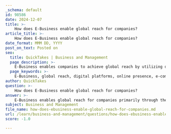 ```yaml
---
_schema: default
id: 98586
date: 2024-12-07
title: >-
    How does E-Business enable global reach for companies?
article_title: >-
    How does E-Business enable global reach for companies?
date_format: MMM DD, YYYY
post_on_text: Posted on
seo:
  title: QuickTakes | Business and Management
  page_description: >-
    E-Business enables companies to achieve global reach by utilizing digital platforms, enhancing online presence, leveraging e-commerce systems, and employing targeted digital marketing strategies, ultimately breaking down geographical barriers and fostering international growth.
  page_keywords: >-
    E-Business, global reach, digital platforms, online presence, e-commerce, digital marketing, cost efficiency, market expansion, data analytics, global supply chains
author: QuickTakes
question: >-
    How does E-Business enable global reach for companies?
answer: >-
    E-Business enables global reach for companies primarily through the utilization of digital platforms and the internet, which break down geographical barriers and allow businesses to connect with a worldwide audience. Here are several key ways in which e-business facilitates this global reach:\n\n1. **Online Presence**: E-businesses can establish a digital storefront that is accessible to customers around the globe, 24/7. This virtual presence allows companies to showcase their products and services to a diverse audience without the limitations of physical locations.\n\n2. **E-Commerce Platforms**: By partnering with international e-commerce platforms like Shopify, businesses can effectively manage global operations. These platforms often provide features that allow for localization, such as adjusting language, pricing, and shipping rates to cater to international customers.\n\n3. **Digital Marketing**: E-businesses leverage digital marketing strategies, including social media advertising, search engine optimization (SEO), and email marketing, to reach potential customers worldwide. This targeted approach allows businesses to engage with specific demographics and markets effectively.\n\n4. **Cost Efficiency**: Operating online reduces overhead costs associated with maintaining physical storefronts, allowing businesses to allocate resources towards expanding their market reach. This cost efficiency can be particularly advantageous for small and medium-sized enterprises looking to enter global markets.\n\n5. **Enhanced Market Reach**: E-businesses can tap into new markets and customer segments that were previously inaccessible. This expanded reach not only increases revenue potential but also allows businesses to diversify their customer base.\n\n6. **Data-Driven Insights**: E-businesses can utilize data analytics to understand consumer behavior and preferences across different regions. This information enables companies to tailor their offerings and marketing strategies to meet the specific needs of various markets.\n\n7. **Global Supply Chains**: E-businesses can easily connect with suppliers and partners worldwide, facilitating smoother operations and logistics. This global network enhances the ability to source materials and distribute products efficiently.\n\nIn summary, e-business empowers companies to transcend traditional limitations of geography and time, enabling them to engage with a global audience, optimize their operations, and ultimately drive growth in international markets.
subject: Business and Management
file_name: how-does-ebusiness-enable-global-reach-for-companies.md
url: /learn/business-and-management/questions/how-does-ebusiness-enable-global-reach-for-companies
score: -1.0

---
```


&nbsp;